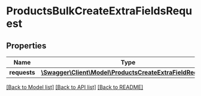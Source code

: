 # ProductsBulkCreateExtraFieldsRequest

## Properties
Name | Type | Description | Notes
------------ | ------------- | ------------- | -------------
**requests** | [**\Swagger\Client\Model\ProductsCreateExtraFieldRequest[]**](ProductsCreateExtraFieldRequest.md) |  | [optional] 

[[Back to Model list]](../README.md#documentation-for-models) [[Back to API list]](../README.md#documentation-for-api-endpoints) [[Back to README]](../README.md)



